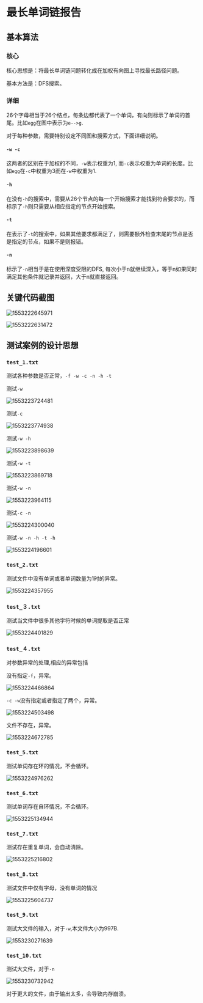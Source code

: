 # 最长单词链报告

## 基本算法

### 核心

核心思想是：将最长单词链问题转化成在加权有向图上寻找最长路径问题。

基本方法是：DFS搜索。

### 详细

26个字母相当于26个结点，每条边都代表了一个单词，有向则标示了单词的首尾。比如`egg`在图中表示为`e-->g`.

对于每种参数，需要特别设定不同图和搜索方式，下面详细说明。

#### `-w -c`

这两者的区别在于加权的不同，`-w`表示权重为1, 而`-c`表示权重为单词的长度。比如`egg`在`-c`中权重为3而在`-w`中权重为1.

#### `-h`

在没有`-h`的搜索中，需要从26个节点的每一个开始搜索才能找到符合要求的，而标示了`-h`则只需要从相应指定的节点开始搜索。

#### `-t`

在表示了`-t`的搜索中，如果其他要求都满足了，则需要额外检查末尾的节点是否是指定的节点，如果不是则报错。

#### `-n`

标示了`-n`相当于是在使用深度受限的DFS, 每次小于n就继续深入，等于n如果同时满足其他条件就记录并返回，大于n就直接返回。

## 关键代码截图

![1553222645971](doc.assets/1553222645971.png)

![1553222631472](doc.assets/1553222631472.png)

## 测试案例的设计思想

### `test_1.txt`

测试各种参数是否正常，`-f -w -c -n -h -t`

测试`-w`

![1553223724481](doc.assets/1553223724481.png)

测试`-c`

![1553223774938](doc.assets/1553223774938.png)

测试`-w -h`

![1553223898639](doc.assets/1553223898639.png)

测试`-w -t`

![1553223869718](doc.assets/1553223869718.png)

测试`-w -n`

![1553223964115](doc.assets/1553223964115.png)

测试`-c -n`

![1553224300040](doc.assets/1553224300040.png)

测试`-w -n -h -t -h `

![1553224196601](doc.assets/1553224196601.png)



### `test_2.txt`

测试文件中没有单词或者单词数量为1时的异常。

![1553224357955](doc.assets/1553224357955.png)



### `test_３.txt`

测试当文件中很多其他字符时候的单词提取是否正常

![1553224401829](doc.assets/1553224401829.png)



### `test_４.txt`

对参数异常的处理,相应的异常包括

没有指定`-f`，异常。

![1553224466864](doc.assets/1553224466864.png)

`-c -w`没有指定或者指定了两个，异常。

![1553224503498](doc.assets/1553224503498.png)

文件不存在，异常。

![1553224672785](doc.assets/1553224672785.png)



### `test_5.txt`

测试单词存在环的情况，不会循环。

![1553224976262](doc.assets/1553224976262.png)



### `test_6.txt`

测试单词存在自环情况，不会循环。

![1553225134944](doc.assets/1553225134944.png)



### `test_7.txt`

测试存在重复单词，会自动清除。

![1553225216802](doc.assets/1553225216802.png)



### `test_8.txt`

测试文件中仅有字母，没有单词的情况

![1553225604737](doc.assets/1553225604737.png)



### `test_9.txt`

测试大文件的输入，对于`-w`,本文件大小为997B.

![1553230271639](doc.assets/1553230271639.png)



### `test_10.txt`

测试大文件，对于`-n`

![1553230732942](doc.assets/1553230732942.png)

对于更大的文件，由于输出太多，会导致内存崩溃。

